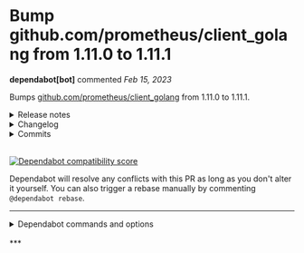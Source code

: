 # Bump github.com/prometheus/client_golang from 1.11.0 to 1.11.1

**dependabot[bot]** commented *Feb 15, 2023*

Bumps [github.com/prometheus/client_golang](https://github.com/prometheus/client_golang) from 1.11.0 to 1.11.1.
<details>
<summary>Release notes</summary>
<p><em>Sourced from <a href="https://github.com/prometheus/client_golang/releases">github.com/prometheus/client_golang's releases</a>.</em></p>
<blockquote>
<h2>1.11.1 / 2022-02-15</h2>
<ul>
<li>[SECURITY FIX] promhttp: Check validity of method and code label values <a href="https://github-redirect.dependabot.com/prometheus/client_golang/pull/987">prometheus/client_golang#987</a> (Addressed <a href="https://github.com/prometheus/client_golang/security/advisories/GHSA-cg3q-j54f-5p7p"><code>CVE-2022-21698</code></a>)</li>
</ul>
<h2>What's Changed</h2>
<ul>
<li>promhttp: Check validity of method and code label values by <a href="https://github.com/bwplotka"><code>@​bwplotka</code></a> and <a href="https://github.com/kakkoyun"><code>@​kakkoyun</code></a> in  <a href="https://github-redirect.dependabot.com/prometheus/client_golang/pull/987">prometheus/client_golang#987</a></li>
</ul>
<p><strong>Full Changelog</strong>: <a href="https://github.com/prometheus/client_golang/compare/v1.11.0...v1.11.1">https://github.com/prometheus/client_golang/compare/v1.11.0...v1.11.1</a></p>
</blockquote>
</details>
<details>
<summary>Changelog</summary>
<p><em>Sourced from <a href="https://github.com/prometheus/client_golang/blob/main/CHANGELOG.md">github.com/prometheus/client_golang's changelog</a>.</em></p>
<blockquote>
<h2>Unreleased</h2>
<h2>1.14.0 / 2022-11-08</h2>
<ul>
<li>[FEATURE] Add Support for Native Histograms. <a href="https://github-redirect.dependabot.com/prometheus/client_golang/issues/1150">#1150</a></li>
<li>[CHANGE] Extend <code>prometheus.Registry</code> to implement <code>prometheus.Collector</code> interface. <a href="https://github-redirect.dependabot.com/prometheus/client_golang/issues/1103">#1103</a></li>
</ul>
<h2>1.13.1 / 2022-11-01</h2>
<ul>
<li>[BUGFIX] Fix race condition with Exemplar in Counter. <a href="https://github-redirect.dependabot.com/prometheus/client_golang/issues/1146">#1146</a></li>
<li>[BUGFIX] Fix <code>CumulativeCount</code> value of <code>+Inf</code> bucket created from exemplar. <a href="https://github-redirect.dependabot.com/prometheus/client_golang/issues/1148">#1148</a></li>
<li>[BUGFIX] Fix double-counting bug in <code>promhttp.InstrumentRoundTripperCounter</code>. <a href="https://github-redirect.dependabot.com/prometheus/client_golang/issues/1118">#1118</a></li>
</ul>
<h2>1.13.0 / 2022-08-05</h2>
<ul>
<li>[CHANGE] Minimum required Go version is now 1.17 (we also test client_golang against new 1.19 version).</li>
<li>[ENHANCEMENT] Added <code>prometheus.TransactionalGatherer</code> interface for <code>promhttp.Handler</code> use which allows using low allocation update techniques for custom collectors. <a href="https://github-redirect.dependabot.com/prometheus/client_golang/issues/989">#989</a></li>
<li>[ENHANCEMENT] Added exemplar support to <code>prometheus.NewConstHistogram</code>. See <a href="https://github.com/prometheus/client_golang/blob/main/prometheus/examples_test.go#L602"><code>ExampleNewConstHistogram_WithExemplar</code></a> example on how to use it. <a href="https://github-redirect.dependabot.com/prometheus/client_golang/issues/986">#986</a></li>
<li>[ENHANCEMENT] <code>prometheus/push.Pusher</code> has now context aware methods that pass context to HTTP request. <a href="https://github-redirect.dependabot.com/prometheus/client_golang/issues/1028">#1028</a></li>
<li>[ENHANCEMENT] <code>prometheus/push.Pusher</code> has now <code>Error</code> method that retrieve last error. <a href="https://github-redirect.dependabot.com/prometheus/client_golang/issues/1075">#1075</a></li>
<li>[ENHANCEMENT] <code>testutil.GatherAndCompare</code> provides now readable diff on failed comparisons. <a href="https://github-redirect.dependabot.com/prometheus/client_golang/issues/998">#998</a></li>
<li>[ENHANCEMENT] Query API now supports timeouts. <a href="https://github-redirect.dependabot.com/prometheus/client_golang/issues/1014">#1014</a></li>
<li>[ENHANCEMENT] New <code>MetricVec</code> method <code>DeletePartialMatch(labels Labels)</code> for deleting all metrics that match provided labels. <a href="https://github-redirect.dependabot.com/prometheus/client_golang/issues/1013">#1013</a></li>
<li>[ENHANCEMENT] <code>api.Config</code> now accepts passing custom <code>*http.Client</code>. <a href="https://github-redirect.dependabot.com/prometheus/client_golang/issues/1025">#1025</a></li>
<li>[BUGFIX] Raise exemplar labels limit from 64 to 128 bytes as specified in OpenMetrics spec. <a href="https://github-redirect.dependabot.com/prometheus/client_golang/issues/1091">#1091</a></li>
<li>[BUGFIX] Allow adding exemplar to +Inf bucket to const histograms. <a href="https://github-redirect.dependabot.com/prometheus/client_golang/issues/1094">#1094</a></li>
<li>[ENHANCEMENT] Most <code>promhttp.Instrument*</code> middlewares now supports adding exemplars to metrics. This allows hooking those to your tracing middleware that retrieves trace ID and put it in exemplar if present. <a href="https://github-redirect.dependabot.com/prometheus/client_golang/issues/1055">#1055</a></li>
<li>[ENHANCEMENT] Added <code>testutil.ScrapeAndCompare</code> method. <a href="https://github-redirect.dependabot.com/prometheus/client_golang/issues/1043">#1043</a></li>
<li>[BUGFIX] Fixed <code>GopherJS</code> build support. <a href="https://github-redirect.dependabot.com/prometheus/client_golang/issues/897">#897</a></li>
<li>[ENHANCEMENT] :warning: Added way to specify what <code>runtime/metrics</code>  <code>collectors.NewGoCollector</code> should use. See <a href="https://github.com/prometheus/client_golang/blob/main/prometheus/collectors/go_collector_latest_test.go#L263"><code>ExampleGoCollector_WithAdvancedGoMetrics</code></a>. <a href="https://github-redirect.dependabot.com/prometheus/client_golang/issues/1102">#1102</a></li>
</ul>
<h2>1.12.2 / 2022-05-13</h2>
<ul>
<li>[CHANGE] Added <code>collectors.WithGoCollections</code> that allows to choose what collection of Go runtime metrics user wants: Equivalent of <a href="https://pkg.go.dev/runtime#MemStats"><code>MemStats</code> structure</a> configured using <code>GoRuntimeMemStatsCollection</code>, new based on dedicated <a href="https://pkg.go.dev/runtime/metrics">runtime/metrics</a> metrics represented by <code>GoRuntimeMetricsCollection</code> option, or both by specifying <code>GoRuntimeMemStatsCollection | GoRuntimeMetricsCollection</code> flag. <a href="https://github-redirect.dependabot.com/prometheus/client_golang/issues/1031">#1031</a></li>
<li>[CHANGE] :warning: Change in <code>collectors.NewGoCollector</code> metrics: Reverting addition of new ~80 runtime metrics by default. You can enable this back with <code>GoRuntimeMetricsCollection</code> option or <code>GoRuntimeMemStatsCollection | GoRuntimeMetricsCollection</code> for smooth transition.</li>
<li>[BUGFIX] Fixed the bug that causes generated histogram metric names to end with <code>_total</code>. ⚠️ This changes 3 metric names in the new Go collector that was reverted from default in this release.
<ul>
<li><code>go_gc_heap_allocs_by_size_bytes_total</code> -&gt; <code>go_gc_heap_allocs_by_size_bytes</code>,</li>
<li><code>go_gc_heap_frees_by_size_bytes_total</code> -&gt; <code>go_gc_heap_allocs_by_size_bytes</code></li>
<li><code>go_gc_pauses_seconds_total</code> -&gt; <code>go_gc_pauses_seconds</code>.</li>
</ul>
</li>
<li>[CHANCE] Removed <code>-Inf</code> buckets from new Go Collector histograms.</li>
</ul>
<h2>1.12.1 / 2022-01-29</h2>
<ul>
<li>[BUGFIX] Make the Go 1.17 collector concurrency-safe <a href="https://github-redirect.dependabot.com/prometheus/client_golang/issues/969">#969</a>
<ul>
<li>Use simpler locking in the Go 1.17 collector <a href="https://github-redirect.dependabot.com/prometheus/client_golang/issues/975">#975</a></li>
</ul>
</li>
<li>[BUGFIX] Reduce granularity of histogram buckets for Go 1.17 collector <a href="https://github-redirect.dependabot.com/prometheus/client_golang/issues/974">#974</a></li>
<li>[ENHANCEMENT] API client: make HTTP reads more efficient <a href="https://github-redirect.dependabot.com/prometheus/client_golang/issues/976">#976</a></li>
</ul>
<h2>1.12.0 / 2022-01-19</h2>
<!-- raw HTML omitted -->
</blockquote>
<p>... (truncated)</p>
</details>
<details>
<summary>Commits</summary>
<ul>
<li><a href="https://github.com/prometheus/client_golang/commit/989baa30fe956631907493ccee1f8e7708660d96"><code>989baa3</code></a> promhttp: Check validity of method and code label values (<a href="https://github-redirect.dependabot.com/prometheus/client_golang/issues/962">#962</a>) (<a href="https://github-redirect.dependabot.com/prometheus/client_golang/issues/987">#987</a>)</li>
<li>See full diff in <a href="https://github.com/prometheus/client_golang/compare/v1.11.0...v1.11.1">compare view</a></li>
</ul>
</details>
<br />


[![Dependabot compatibility score](https://dependabot-badges.githubapp.com/badges/compatibility_score?dependency-name=github.com/prometheus/client_golang&package-manager=go_modules&previous-version=1.11.0&new-version=1.11.1)](https://docs.github.com/en/github/managing-security-vulnerabilities/about-dependabot-security-updates#about-compatibility-scores)

Dependabot will resolve any conflicts with this PR as long as you don't alter it yourself. You can also trigger a rebase manually by commenting `@dependabot rebase`.

[//]: # (dependabot-automerge-start)
[//]: # (dependabot-automerge-end)

---

<details>
<summary>Dependabot commands and options</summary>
<br />

You can trigger Dependabot actions by commenting on this PR:
- `@dependabot rebase` will rebase this PR
- `@dependabot recreate` will recreate this PR, overwriting any edits that have been made to it
- `@dependabot merge` will merge this PR after your CI passes on it
- `@dependabot squash and merge` will squash and merge this PR after your CI passes on it
- `@dependabot cancel merge` will cancel a previously requested merge and block automerging
- `@dependabot reopen` will reopen this PR if it is closed
- `@dependabot close` will close this PR and stop Dependabot recreating it. You can achieve the same result by closing it manually
- `@dependabot ignore this major version` will close this PR and stop Dependabot creating any more for this major version (unless you reopen the PR or upgrade to it yourself)
- `@dependabot ignore this minor version` will close this PR and stop Dependabot creating any more for this minor version (unless you reopen the PR or upgrade to it yourself)
- `@dependabot ignore this dependency` will close this PR and stop Dependabot creating any more for this dependency (unless you reopen the PR or upgrade to it yourself)
- `@dependabot use these labels` will set the current labels as the default for future PRs for this repo and language
- `@dependabot use these reviewers` will set the current reviewers as the default for future PRs for this repo and language
- `@dependabot use these assignees` will set the current assignees as the default for future PRs for this repo and language
- `@dependabot use this milestone` will set the current milestone as the default for future PRs for this repo and language

You can disable automated security fix PRs for this repo from the [Security Alerts page](https://github.com/gruntwork-io/kubergrunt/network/alerts).

</details>
<br />
***


